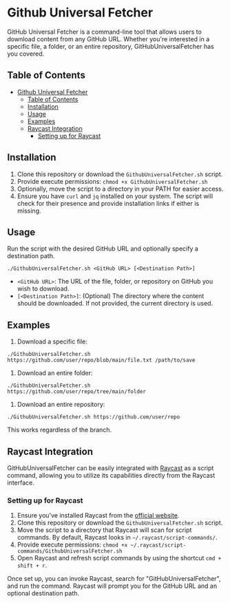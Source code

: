 # Github Universal Fetcher

GitHub Universal Fetcher is a command-line tool that allows users to download content from any GitHub URL. Whether you're interested in a specific file, a folder, or an entire repository, GitHubUniversalFetcher has you covered.

## Table of Contents

- [Github Universal Fetcher](#github-universal-fetcher)
  - [Table of Contents](#table-of-contents)
  - [Installation](#installation)
  - [Usage](#usage)
  - [Examples](#examples)
  - [Raycast Integration](#raycast-integration)
    - [Setting up for Raycast](#setting-up-for-raycast)

## Installation

1. Clone this repository or download the `GithubUniversalFetcher.sh` script.
2. Provide execute permissions: `chmod +x GithubUniversalFetcher.sh`
3. Optionally, move the script to a directory in your PATH for easier access.
4. Ensure you have `curl` and `jq` installed on your system. The script will check for their presence and provide installation links if either is missing.

## Usage

Run the script with the desired GitHub URL and optionally specify a destination path.

```code
./GithubUniversalFetcher.sh <GitHub URL> [<Destination Path>]
```

- `<GitHub URL>`: The URL of the file, folder, or repository on GitHub you wish to download.
- `[<Destination Path>]`: (Optional) The directory where the content should be downloaded. If not provided, the current directory is used.

## Examples

1. Download a specific file:

```code
./GithubUniversalFetcher.sh https://github.com/user/repo/blob/main/file.txt /path/to/save
```

1. Download an entire folder:

```code
./GithubUniversalFetcher.sh https://github.com/user/repo/tree/main/folder
```

1. Download an entire repository:

```code
./GithubUniversalFetcher.sh https://github.com/user/repo
```

This works regardless of the branch.

## Raycast Integration

GitHubUniversalFetcher can be easily integrated with [Raycast](https://www.raycast.com/) as a script command, allowing you to utilize its capabilities directly from the Raycast interface.

### Setting up for Raycast

1. Ensure you've installed Raycast from the [official website](https://www.raycast.com/).
2. Clone this repository or download the `GithubUniversalFetcher.sh` script.
3. Move the script to a directory that Raycast will scan for script commands. By default, Raycast looks in `~/.raycast/script-commands/`.
4. Provide execute permissions: `chmod +x ~/.raycast/script-commands/GithubUniversalFetcher.sh`
5. Open Raycast and refresh script commands by using the shortcut `cmd + shift + r`.

Once set up, you can invoke Raycast, search for "GitHubUniversalFetcher", and run the command. Raycast will prompt you for the GitHub URL and an optional destination path.
